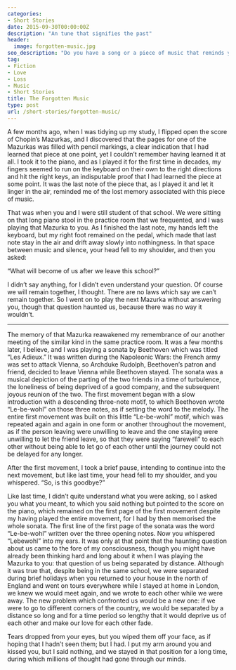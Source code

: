 ```yaml
---
categories:
- Short Stories
date: 2015-09-30T00:00:00Z
description: "An tune that signifies the past"
header:
  image: forgotten-music.jpg
seo_description: "Do you have a song or a piece of music that reminds you of the past that you have forgotten?"
tag:
- Fiction
- Love
- Loss
- Music
- Short Stories
title: The Forgotten Music
type: post
url: /short-stories/forgotten-music/
---
```


A few months ago, when I was tidying up my study, I flipped open the score of Chopin’s Mazurkas, and I discovered that the pages for one of the Mazurkas was filled with pencil markings, a clear indication that I had learned that piece at one point, yet I couldn’t remember having learned it at all. I took it to the piano, and as I played it for the first time in decades, my fingers seemed to run on the keyboard on their own to the right directions and hit the right keys, an indisputable proof that I had learned the piece at some point. It was the last note of the piece that, as I played it and let it linger in the air, reminded me of the lost memory associated with this piece of music.

That was when you and I were still student of that school. We were sitting on that long piano stool in the practice room that we frequented, and I was playing that Mazurka to you. As I finished the last note, my hands left the keyboard, but my right foot remained on the pedal, which made that last note stay in the air and drift away slowly into nothingness. In that space between music and silence, your head fell to my shoulder, and then you asked:

“What will become of us after we leave this school?”

I didn’t say anything, for I didn’t even understand your question. Of course we will remain together, I thought. There are no laws which say we can’t remain together. So I went on to play the next Mazurka without answering you, though that question haunted us, because there was no way it wouldn’t.

***

The memory of that Mazurka reawakened my remembrance of our another meeting of the similar kind in the same practice room. It was a few months later, I believe, and I was playing a sonata by Beethoven which was titled “Les Adieux.” It was written during the Napoleonic Wars: the French army was set to attack Vienna, so Archduke Rudolph, Beethoven’s patron and friend, decided to leave Vienna while Beethoven stayed. The sonata was a musical depiction of the parting of the two friends in a time of turbulence, the loneliness of being deprived of a good company, and the subsequent joyous reunion of the two. The first movement began with a slow introduction with a descending three-note motif, to which Beethoven wrote “Le-be-wohl” on those three notes, as if setting the word to the melody. The entire first movement was built on this little “Le-be-wohl” motif, which was repeated again and again in one form or another throughout the movement, as if the person leaving were unwilling to leave and the one staying were unwilling to let the friend leave, so that they were saying “farewell” to each other without being able to let go of each other until the journey could not be delayed for any longer.

After the first movement, I took a brief pause, intending to continue into the next movement, but like last time, your head fell to my shoulder, and you whispered.
“So, is this goodbye?”

Like last time, I didn’t quite understand what you were asking, so I asked you what you meant, to which you said nothing but pointed to the score on the piano, which remained on the first page of the first movement despite my having played the entire movement, for I had by then memorised the whole sonata. The first line of the first page of the sonata was the word “Le-be-wohl” written over the three opening notes. Now you whispered “Lebewohl” into my ears. It was only at that point that the haunting question about us came to the fore of my consciousness, though you might have already been thinking hard and long about it when I was playing the Mazurka to you: that question of us being separated by distance. Although it was true that, despite being in the same school, we were separated during brief holidays when you returned to your house in the north of England and went on tours everywhere while I stayed at home in London, we knew we would meet again, and we wrote to each other while we were away. The new problem which confronted us would be a new one: if we were to go to different corners of the country, we would be separated by a distance so long and for a time period so lengthy that it would deprive us of each other and make our love for each other fade.

Tears dropped from your eyes, but you wiped them off your face, as if hoping that I hadn’t seen them; but I had. I put my arm around you and kissed you, but I said nothing, and we stayed in that position for a long time, during which millions of thought had gone through our minds.

